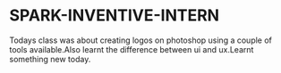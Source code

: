# SPARK-INVENTIVE-INTERN
Todays class was about creating logos on photoshop using a couple of tools available.Also learnt the difference between ui and ux.Learnt something new today.
